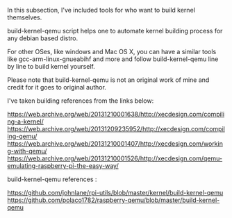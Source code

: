 In this subsection, I've included tools for who want to build kernel themselves.

build-kernel-qemu script helps one to automate kernel building process for any debian based distro.

For other OSes, like windows and Mac OS X, you can have a similar tools like gcc-arm-linux-gnueabihf and more and follow
build-kernel-qemu line by line to build kernel yourself.

Please note that build-kernel-qemu is not an original work of mine and credit for it goes to original author.

I've taken building references from the links below:

https://web.archive.org/web/20131210001638/http://xecdesign.com/compiling-a-kernel/
https://web.archive.org/web/20131209235952/http://xecdesign.com/compiling-qemu/
https://web.archive.org/web/20131210001407/http://xecdesign.com/working-with-qemu/
https://web.archive.org/web/20131210001526/http://xecdesign.com/qemu-emulating-raspberry-pi-the-easy-way/

build-kernel-qemu references :

https://github.com/johnlane/rpi-utils/blob/master/kernel/build-kernel-qemu
https://github.com/polaco1782/raspberry-qemu/blob/master/build-kernel-qemu

